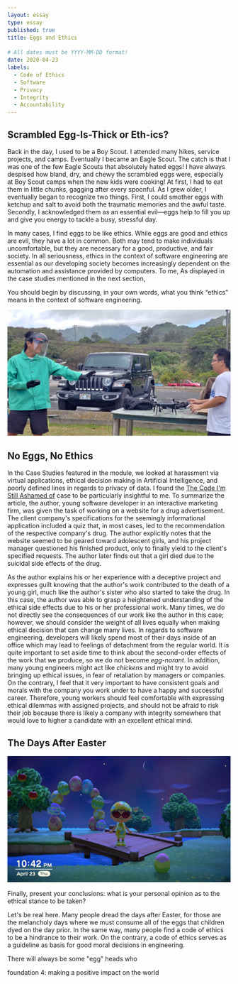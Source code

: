 ```yaml
---
layout: essay
type: essay
published: true
title: Eggs and Ethics

# All dates must be YYYY-MM-DD format!
date: 2020-04-23
labels:
  - Code of Ethics
  - Software
  - Privacy
  - Integrity
  - Accountability
---
```


## Scrambled Egg-Is-Thick or Eth-ics?
Back in the day, I used to be a Boy Scout. I attended many hikes, service projects, and camps. Eventually I became an Eagle Scout. The catch is that I was one of the few Eagle Scouts that absolutely hated eggs! I have always despised how bland, dry, and chewy the scrambled eggs were, especially at Boy Scout camps when the new kids were cooking! At first, I had to eat them in little chunks, gagging after every spoonful. As I grew older, I eventually began to recognize two things. First, I could smother eggs with ketchup and salt to avoid both the traumatic memories and the awful taste. Secondly, I acknowledged them as an essential evil—eggs help to fill you up and give you energy to tackle a busy, stressful day.

In many cases, I find eggs to be like ethics. While eggs are good and ethics are evil, they have a lot in common. Both may tend to make individuals uncomfortable, but they are necessary for a good, productive, and fair society. In all seriousness, ethics in the context of software engineering are essential as our developing society becomes increasingly dependent on the automation and assistance provided by computers. To me,  As displayed in the case studies mentioned in the next section,

You should begin by discussing, in your own words, what you think “ethics” means in the context of software engineering.

<img class="ui huge centered rounded image" src="../images/ethics-droneSafety-cropped.jpg">

## No Eggs, No Ethics
In the Case Studies featured in the module, we looked at harassment via virtual applications, ethical decision making in Artificial Intelligence, and poorly defined lines in regards to privacy of data. I found the [The Code I'm Still Ashamed of](https://medium.freecodecamp.com/the-code-im-still-ashamed-of-e4c021dff55e#.tsjl7lkxy) case to be particularly insightful to me. To summarize the article, the author, young software developer in an interactive marketing firm, was given the task of working on a website for a drug advertisement. The client company's specifications for the seemingly informational application included a quiz that, in most cases, led to the recommendation of the respective company's drug. The author explicitly notes that the website seemed to be geared toward adolescent girls, and his project manager questioned his finished product, only to finally yield to the client's specified requests. The author later finds out that a girl died due to the suicidal side effects of the drug.

As the author explains his or her experience with a deceptive project and expresses guilt knowing that the author's work contributed to the death of a young girl, much like the author's sister who also started to take the drug. In this case, the author was able to grasp a heightened understanding of the ethical side effects due to his or her professional work. Many times, we do not directly see the consequences of our work like the author in this case; however, we should consider the weight of all lives equally when making ethical decision that can change many lives. In regards to software engineering, developers will likely spend most of their days inside of an office which may lead to feelings of detachment from the regular world. It is quite important to set aside time to think about the second-order effects of the work that we produce, so we do not become *egg-norant*. In addition, many young engineers might act like *chickens* and might try to avoid bringing up ethical issues, in fear of retaliation by managers or companies. On the contrary, I feel that it  very important to have consistent goals and morals with the company you work under to have a happy and successful career. Therefore, young workers should feel comfortable with expressing ethical dilemmas with assigned projects, and should not be afraid to risk their job because there is likely a company with integrity somewhere that would love to higher a candidate with an excellent ethical mind.

## The Days After Easter

<img class="ui large right floated rounded image" src="../images/ethics-animalXing.jpg">

Finally, present your conclusions: what is your personal opinion as to the ethical stance to be taken?

Let's be real here. Many people dread the days after Easter, for those are the melancholy days where we must consume all of the eggs that children dyed on the day prior. In the same way, many people find a code of ethics to be a hindrance to their work. On the contrary, a code of ethics serves as a guideline as basis for good moral decisions in engineering.

There will always be some "egg" heads who

foundation 4: making a positive impact on the world
